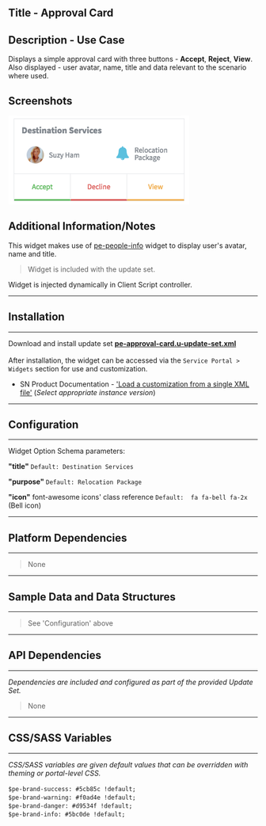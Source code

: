 ## Title - Approval Card

## Description - Use Case

Displays a simple approval card with three buttons - **Accept**, **Reject**, **View**. Also displayed - user avatar, name, title and data relevant to the scenario where used.

## Screenshots
![alt text](../../images/approval.png "Approval Card Widget")

## Additional Information/Notes 
This widget makes use of [pe-people-info](https://github.com/platform-experience/serviceportal-widget-library/tree/master/people-card/pe-people-info) widget to display user's avatar, name and title. 
> Widget is included with the update set.

Widget is injected dynamically in Client Script controller.

---
## Installation
---
Download and install update set **[pe-approval-card.u-update-set.xml](pe-approval-card.u-update-set.xml)** <br/><br/>
After installation, the widget can be accessed via the `Service Portal > Widgets` section for use and customization.<br/>
* SN Product Documentation - ['Load a customization from a single XML file'](https://docs.servicenow.com/search?q=Load+a+customization+from+a+single+XML+file)   (<i>Select appropriate instance version</i>)

---
## Configuration
---
Widget Option Schema parameters:

**"title"** `Default: Destination Services`

**"purpose"** `Default: Relocation Package`

**"icon"** font-awesome icons' class reference `Default:  fa fa-bell fa-2x` (Bell icon)

---
## Platform Dependencies
---
> None
---
## Sample Data and Data Structures
---
> See 'Configuration' above

---
## API Dependencies
---
<i>Dependencies are included and configured as part of the provided Update Set.</i>
> None

---
## CSS/SASS Variables
---
_CSS/SASS variables are given default values that can be overridden with theming or portal-level CSS._

`$pe-brand-success: #5cb85c !default;`<br/>
`$pe-brand-warning: #f0ad4e !default;`<br/>
`$pe-brand-danger: #d9534f !default;`<br/>
`$pe-brand-info: #5bc0de !default;`<br/>